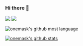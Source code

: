 ### Hi there 👋
<img src="https://img.shields.io/badge/-Android-A4C639.svg?logo=android&style=plastic"> <img src="https://img.shields.io/badge/-Kotlin-0095D5.svg?logo=kotlin&style=plastic"> 

![onemask's github most language](https://github-readme-stats.vercel.app/api/top-langs/?username=onemask&layout=compact)


[![onemask's github stats](https://github-readme-stats.vercel.app/api?username=onemask)](https://github.com/onemask/github-readme-stats)
<!--
**onemask/onemask** is a ✨ _special_ ✨ repository because its `README.md` (this file) appears on your GitHub profile.



Here are some ideas to get you started:

- 🔭 I’m currently working on ...
- 🌱 I’m currently learning ...
- 👯 I’m looking to collaborate on ...
- 🤔 I’m looking for help with ...
- 💬 Ask me about ...
- 📫 How to reach me: ...
- 😄 Pronouns: ...
- ⚡ Fun fact: ...
-->
